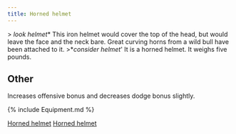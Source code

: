 ```yaml
---
title: Horned helmet
---
```


\> *look helmet**
This iron helmet would cover the top of the head, but would leave the
face
and the neck bare. Great curving horns from a wild bull have been
attached
to it.
\>**consider helmet*'
It is a horned helmet.
It weighs five pounds.

## Other

Increases offensive bonus and decreases dodge bonus slightly.

{% include Equipment.md %}

[Horned helmet](Category:_Metal_equipment "wikilink") [Horned
helmet](Category:_Head_items "wikilink")